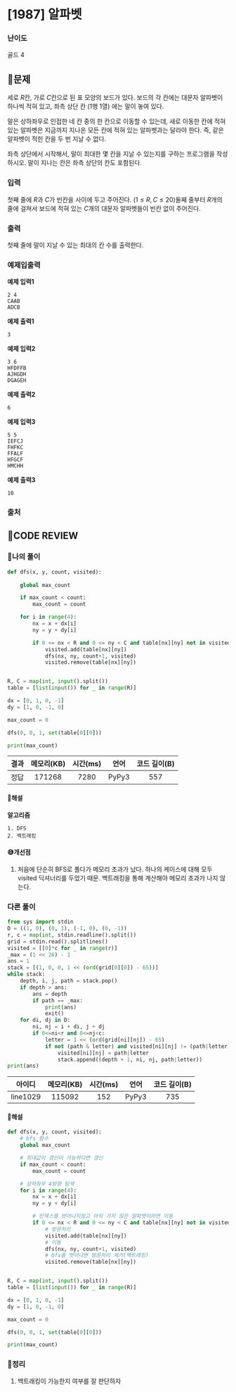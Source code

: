 # [1987] 알파벳

### **난이도**
골드 4
## **📝문제**
세로 $R$칸, 가로 $C$칸으로 된 표 모양의 보드가 있다. 보드의 각 칸에는 대문자 알파벳이 하나씩 적혀 있고, 좌측 상단 칸 ($1$행 $1$열) 에는 말이 놓여 있다.

말은 상하좌우로 인접한 네 칸 중의 한 칸으로 이동할 수 있는데, 새로 이동한 칸에 적혀 있는 알파벳은 지금까지 지나온 모든 칸에 적혀 있는 알파벳과는 달라야 한다. 즉, 같은 알파벳이 적힌 칸을 두 번 지날 수 없다.

좌측 상단에서 시작해서, 말이 최대한 몇 칸을 지날 수 있는지를 구하는 프로그램을 작성하시오. 말이 지나는 칸은 좌측 상단의 칸도 포함된다.
### **입력**
첫째 줄에 $R$과 $C$가 빈칸을 사이에 두고 주어진다. $(1 ≤ R,C ≤ 20)$둘째 줄부터 $R$개의 줄에 걸쳐서 보드에 적혀 있는 $C$개의 대문자 알파벳들이 빈칸 없이 주어진다.
### **출력**
첫째 줄에 말이 지날 수 있는 최대의 칸 수를 출력한다.


### **예제입출력**

**예제 입력1**

```
2 4
CAAB
ADCB
```

**예제 출력1**

```
3
```

**예제 입력2**

```
3 6
HFDFFB
AJHGDH
DGAGEH
```

**예제 출력2**

```
6
```

**예제 입력3**

```
5 5
IEFCJ
FHFKC
FFALF
HFGCF
HMCHH
```

**예제 출력3**

```
10
```

### **출처**

## **🧐CODE REVIEW**

### **🧾나의 풀이**

```python
def dfs(x, y, count, visited):
    
    global max_count

    if max_count < count:
        max_count = count

    for i in range(4):
        nx = x + dx[i]
        ny = y + dy[i]

        if 0 <= nx < R and 0 <= ny < C and table[nx][ny] not in visited:
            visited.add(table[nx][ny])
            dfs(nx, ny, count+1, visited)
            visited.remove(table[nx][ny])


R, C = map(int, input().split())
table = [list(input()) for _ in range(R)]

dx = [0, 1, 0, -1]
dy = [1, 0, -1, 0]

max_count = 0

dfs(0, 0, 1, set(table[0][0]))

print(max_count)
```

결과	| 메모리(KB) |	시간(ms) |	언어 |	코드 길이(B)
:----:|:-----:|:-----:|:-----:|:--------:
정답|171268|7280|PyPy3|557
#### **📝해설**

**알고리즘**
```
1. DFS
2. 백트래킹
```

#### **😅개선점**

1. 처음에 단순히 BFS로 풀다가 메모리 초과가 났다. 하나의 케이스에 대해 모두 visited 딕셔너리를 두었기 때문. 백트래킹을 통해 계산해야 메모리 초과가 나지 않는다.

### **다른 풀이**

```python
from sys import stdin
D = ((1, 0), (0, 1), (-1, 0), (0, -1))
r, c = map(int, stdin.readline().split())
grid = stdin.read().splitlines()
visited = [[0]*c for _ in range(r)]
_max = (1 << 26) - 1
ans = 1
stack = [(1, 0, 0, 1 << (ord(grid[0][0]) - 65))]
while stack:
    depth, i, j, path = stack.pop()
    if depth > ans:
        ans = depth
        if path == _max:
            print(ans)
            exit()
    for di, dj in D:
        ni, nj = i + di, j + dj
        if 0<=ni<r and 0<=nj<c:
            letter = 1 << (ord(grid[ni][nj]) - 65)
            if not (path & letter) and visited[ni][nj] != (path|letter):
                visited[ni][nj] = path|letter
                stack.append((depth + 1, ni, nj, path|letter))
print(ans)
```

아이디 | 메모리(KB) |	시간(ms) |	언어 |	코드 길이(B) 
:-----:|:-----:|:-----:|:----:|:--------:
line1029|115092|152|PyPy3|735
#### **📝해설**

```python
def dfs(x, y, count, visited):
    # bfs 함수    
    global max_count

    # 최대값이 갱신이 가능하다면 갱신
    if max_count < count:
        max_count = count

    # 상하좌우 4방향 탐색
    for i in range(4):
        nx = x + dx[i]
        ny = y + dy[i]

        # 인덱스를 벗어나지않고 아직 가지 않은 알파벳이라면 이동
        if 0 <= nx < R and 0 <= ny < C and table[nx][ny] not in visited:
            # 방문처리
            visited.add(table[nx][ny])
            # 이동
            dfs(nx, ny, count+1, visited)
            # bfs를 벗어나면 방문처리 제거(백트래킹)
            visited.remove(table[nx][ny])


R, C = map(int, input().split())
table = [list(input()) for _ in range(R)]

dx = [0, 1, 0, -1]
dy = [1, 0, -1, 0]

max_count = 0

dfs(0, 0, 1, set(table[0][0]))

print(max_count)
```

### **🔖정리**

1. 백트래킹이 가능한지 여부를 잘 판단하자